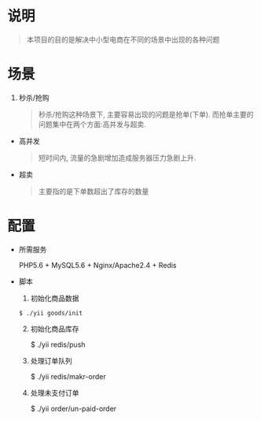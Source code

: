 # 说明

> 本项目的目的是解决中小型电商在不同的场景中出现的各种问题

# 场景

1. 秒杀/抢购
    > 秒杀/抢购这种场景下, 主要容易出现的问题是抢单(下单). 而抢单主要的问题集中在两个方面:高并发与超卖.

- 高并发
    > 短时间内, 流量的急剧增加造成服务器压力急剧上升.

- 超卖
    > 主要指的是下单数超出了库存的数量


# 配置

- 所需服务

    PHP5.6 + MySQL5.6 + Nginx/Apache2.4 + Redis

- 脚本

    1. 初始化商品数据

    ```
    $ ./yii goods/init
    ```
    2. 初始化商品库存

        $ ./yii redis/push

    3. 处理订单队列

        $ ./yii redis/makr-order
    
    4. 处理未支付订单

        $ ./yii order/un-paid-order